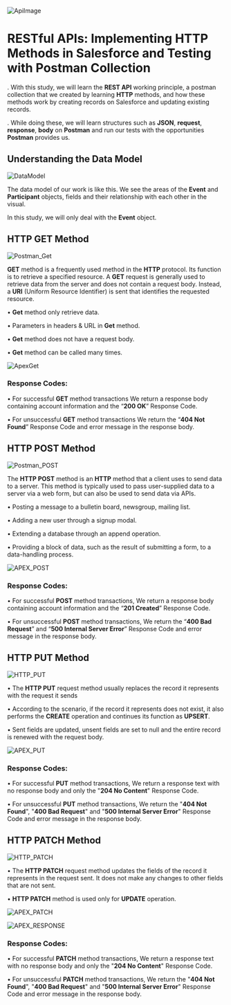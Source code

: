 ![ApiImage](https://github.com/yusufacarr18/REST-API-Integration-HTTP-Methods-In-Salesforce-with-Postman-Testing/blob/main/images/ApiImage.jpg)


# RESTful APIs: Implementing HTTP Methods in Salesforce and Testing with Postman Collection  

. With this study, we will learn the **REST API** working principle, a postman collection that we created by learning **HTTP** methods, and how these methods work by creating records on Salesforce and updating existing records.

. While doing these, we will learn structures such as **JSON**, **request**, **response**, **body** on **Postman** and run our tests with the opportunities **Postman** provides us.



## Understanding the Data Model

![DataModel](https://github.com/yusufacarr18/REST-API-Integration-HTTP-Methods-In-Salesforce-with-Postman-Testing/blob/main/images/UnderstandingDataModel.png)
 
The data model of our work is like this. We see the areas of the **Event** and **Participant** objects, fields and their relationship with each other in the visual.

In this study, we will only deal with the **Event** object.




## HTTP GET Method
![Postman_Get](https://github.com/yusufacarr18/REST-API-Integration-HTTP-Methods-In-Salesforce-with-Postman-Testing/blob/main/images/Postman_Get.gif)

**GET** method is a frequently used method in the **HTTP** protocol. Its function is to retrieve a specified resource. A **GET** request is generally used to retrieve data from the server and does not contain a request body. Instead, a **URI** (Uniform Resource Identifier) is sent that identifies the requested resource.

•	**Get** method only retrieve data.

•	Parameters in headers & URL in **Get** method.

•	**Get** method does not have a request body.

•	**Get** method can be called many times.

![ApexGet](https://github.com/yusufacarr18/REST-API-Integration-HTTP-Methods-In-Salesforce-with-Postman-Testing/blob/main/images/ApexGetMethod.png)

### Response Codes:

•	For successful **GET** method transactions We return a response body containing account information and the “**200 OK**” Response Code.

•	For unsuccessful **GET** method transactions We return the “**404 Not Found**” Response Code and error message in the response body.




## HTTP POST Method

 ![Postman_POST](https://github.com/yusufacarr18/REST-API-Integration-HTTP-Methods-In-Salesforce-with-Postman-Testing/blob/main/images/Postman_Post.gif)

The **HTTP POST** method is an **HTTP** method that a client uses to send data to a server. This method is typically used to pass user-supplied data to a server via a web form, but can also be used to send data via APIs.

• Posting a message to a bulletin board, newsgroup, mailing list.

• Adding a new user through a signup modal.

• Extending a database through an append operation.

• Providing a block of data, such as the result of submitting a form, to a data-handling process.

  ![APEX_POST](https://github.com/yusufacarr18/REST-API-Integration-HTTP-Methods-In-Salesforce-with-Postman-Testing/blob/main/images/ApexPostMethod.png)

### Response Codes:

•	For successful **POST** method transactions, We return a response body containing account information and the “**201 Created**” Response Code.

•	For unsuccessful **POST** method transactions, We return the “**400 Bad Request**” and “**500 Internal Server Error**” Response Code and error message in the response body.




## HTTP PUT Method

 ![HTTP_PUT](https://github.com/yusufacarr18/REST-API-Integration-HTTP-Methods-In-Salesforce-with-Postman-Testing/blob/main/images/HTTPPutMethod.png)

•	The **HTTP PUT** request method usually replaces the record it represents with the request it sends

•	According to the scenario, if the record it represents does not exist, it also performs the **CREATE** operation and continues its function as **UPSERT**.

•	Sent fields are updated, unsent fields are set to null and the entire record is renewed with the request body.

  ![APEX_PUT](https://github.com/yusufacarr18/REST-API-Integration-HTTP-Methods-In-Salesforce-with-Postman-Testing/blob/main/images/ApexPutMethod.png)

### Response Codes:

•	For successful **PUT** method transactions, We return a response text with no response body and only the "**204 No Content**" Response Code.

•	For unsuccessful **PUT** method transactions, We return the "**404 Not Found**", "**400 Bad Request**" and "**500 Internal Server Error**" Response Code and error message in the response body.

 



## HTTP PATCH Method

 ![HTTP_PATCH](https://github.com/yusufacarr18/REST-API-Integration-HTTP-Methods-In-Salesforce-with-Postman-Testing/blob/main/images/HTTPPatchMethod.png)
 
•	The **HTTP PATCH** request method updates the fields of the record it represents in the request sent. It does not make any changes to other fields that are not sent.

•	**HTTP PATCH** method is used only for **UPDATE** operation. 

  ![APEX_PATCH](https://github.com/yusufacarr18/REST-API-Integration-HTTP-Methods-In-Salesforce-with-Postman-Testing/blob/main/images/ApexPatchMethod.png)

  ![APEX_RESPONSE](https://github.com/yusufacarr18/REST-API-Integration-HTTP-Methods-In-Salesforce-with-Postman-Testing/blob/main/images/ApexResponseMethod.png)

### Response Codes:

•	For successful **PATCH** method transactions, We return a response text with no response body and only the "**204 No Content**" Response Code.

•	For unsuccessful **PATCH** method transactions, We return the "**404 Not Found**", "**400 Bad Request**" and "**500 Internal Server Error**" Response Code and error message in the response body.





 


